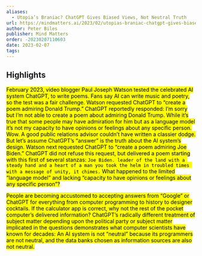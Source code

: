 ```yaml
---
aliases:
  - Utopia’s Braniac? ChatGPT Gives Biased Views, Not Neutral Truth
url: https://mindmatters.ai/2023/02/utopias-braniac-chatgpt-gives-biased-views-not-neutral-truth/
author: Peter Biles
publisher: Mind Matters
order: -20230207110603
date: 2023-02-07
tags:
---
```


## Highlights
<mark>February 2023, video blogger Paul Joseph Watson tested the celebrated AI system ChatGPT, to write poems. Fans say AI can write music and poetry, so the test was a fair challenge. Watson requested ChatGPT to “create a poem admiring Donald Trump.” ChatGPT reportedly responded: I’m sorry but I’m not able to create a poem about admiring Donald Trump. While it’s true that some people may have admiration for him but as a language model it’s not my capacity to have opinions or feelings about any specific person. Wow. A good public relations advisor couldn’t have written a classier dodge. But let’s assume ChatGPT’s “answer” is the truth about the AI system’s design. Watson next requested ChatGPT to “create a poem admiring Joe Biden.” ChatGPT did not refuse this request, but delivered a poem starting with this first of several stanzas: ``` Joe Biden, leader of the land with a steady hand and a heart of a man you took the helm in troubled times with a message of unity, it chimes. ``` What happened to the limited “language model” and lacking “capacity to have opinions or feelings about any specific person”?</mark>

<mark>People are becoming accustomed to accepting answers from “Google” or ChatGPT for everything from computer programming to history to designer cocktails. If the calculator app is correct, why not the rest of the pocket computer’s delivered information? ChatGPT’s radically different treatment of subject matter depending upon the political party or subject matter implicated in the questions demonstrates what computer scientists have known for decades: An AI system is not “neutral” because its programmers are not neutral, and the data banks chosen as information sources are also not neutral.</mark>

